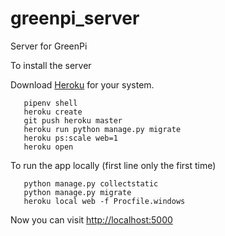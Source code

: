 # greenpi_server
Server for GreenPi

To install the server 

Download [Heroku](https://heroku.com) for your system.

```pipenv install
   pipenv shell
   heroku create
   git push heroku master
   heroku run python manage.py migrate
   heroku ps:scale web=1
   heroku open
```


To run the app locally (first line only the first time)
```
   python manage.py collectstatic
   python manage.py migrate
   heroku local web -f Procfile.windows
```
Now you can visit [http://localhost:5000](http://localhost:5000)


